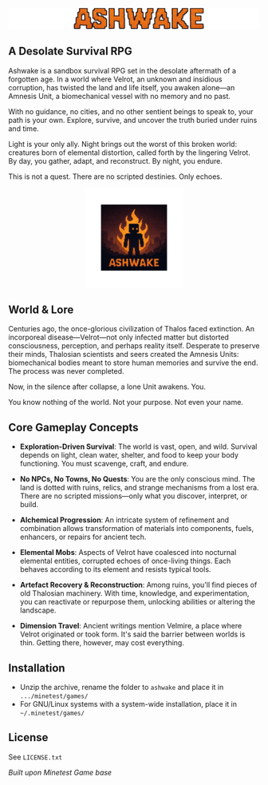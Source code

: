 ![Ashwake Header](menu/header.png)

## A Desolate Survival RPG

Ashwake is a sandbox survival RPG set in the desolate aftermath of a forgotten age. In a world where Velrot, an unknown and insidious corruption, has twisted the land and life itself, you awaken alone—an Amnesis Unit, a biomechanical vessel with no memory and no past.

With no guidance, no cities, and no other sentient beings to speak to, your path is your own. Explore, survive, and uncover the truth buried under ruins and time.

Light is your only ally. Night brings out the worst of this broken world: creatures born of elemental distortion, called forth by the lingering Velrot. By day, you gather, adapt, and reconstruct. By night, you endure.

This is not a quest. There are no scripted destinies. Only echoes.

<p align="center">
  <img src="menu/icon.png" width="200" alt="Ashwake Icon">
</p>

## World & Lore

Centuries ago, the once-glorious civilization of Thalos faced extinction. An incorporeal disease—Velrot—not only infected matter but distorted consciousness, perception, and perhaps reality itself. Desperate to preserve their minds, Thalosian scientists and seers created the Amnesis Units: biomechanical bodies meant to store human memories and survive the end. The process was never completed.

Now, in the silence after collapse, a lone Unit awakens. You.

You know nothing of the world. Not your purpose. Not even your name.

## Core Gameplay Concepts

- **Exploration-Driven Survival**: The world is vast, open, and wild. Survival depends on light, clean water, shelter, and food to keep your body functioning. You must scavenge, craft, and endure.

- **No NPCs, No Towns, No Quests**: You are the only conscious mind. The land is dotted with ruins, relics, and strange mechanisms from a lost era. There are no scripted missions—only what you discover, interpret, or build.

- **Alchemical Progression**: An intricate system of refinement and combination allows transformation of materials into components, fuels, enhancers, or repairs for ancient tech.

- **Elemental Mobs**: Aspects of Velrot have coalesced into nocturnal elemental entities, corrupted echoes of once-living things. Each behaves according to its element and resists typical tools.

- **Artefact Recovery & Reconstruction**: Among ruins, you'll find pieces of old Thalosian machinery. With time, knowledge, and experimentation, you can reactivate or repurpose them, unlocking abilities or altering the landscape.

- **Dimension Travel**: Ancient writings mention Velmire, a place where Velrot originated or took form. It's said the barrier between worlds is thin. Getting there, however, may cost everything.

## Installation

- Unzip the archive, rename the folder to `ashwake` and place it in `.../minetest/games/`
- For GNU/Linux systems with a system-wide installation, place it in `~/.minetest/games/`

## License

See `LICENSE.txt`

*Built upon Minetest Game base*
